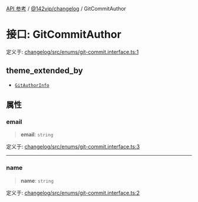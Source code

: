 [API 参考](../../../index.md) / [@142vip/changelog](../index.md) / GitCommitAuthor

# 接口: GitCommitAuthor

定义于: [changelog/src/enums/git-commit.interface.ts:1](https://github.com/142vip/core-x/blob/bdff6769b69266ddfe7392709afaa643b39c00f4/packages/changelog/src/enums/git-commit.interface.ts#L1)

## theme_extended_by

- [`GitAuthorInfo`](GitAuthorInfo.md)

## 属性

### email

> **email**: `string`

定义于: [changelog/src/enums/git-commit.interface.ts:3](https://github.com/142vip/core-x/blob/bdff6769b69266ddfe7392709afaa643b39c00f4/packages/changelog/src/enums/git-commit.interface.ts#L3)

***

### name

> **name**: `string`

定义于: [changelog/src/enums/git-commit.interface.ts:2](https://github.com/142vip/core-x/blob/bdff6769b69266ddfe7392709afaa643b39c00f4/packages/changelog/src/enums/git-commit.interface.ts#L2)

